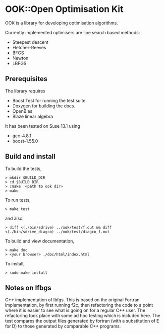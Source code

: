 OOK::Open Optimisation Kit
==========================

OOK is a library for developing optimisation algorithms.

Currently implemented optimisers are line search based methods:

- Steepest descent
- Fletcher-Reeves
- BFGS
- Newton
- LBFGS

Prerequisites
-------------

The library requires

- Boost.Test for running the test suite.
- Doxygen for building the docs.
- OpenBlas
- Blaze linear algebra

It has been tested on Suse 13.1 using

- gcc-4.8.1
- boost-1.55.0

Build and install
-----------------

To build the tests,

    > mkdir $BUILD_DIR
    > cd $BUILD_DIR
    > cmake  <path to ook dir>
    > make

To run tests,

    > make test

and also,

    > diff <(./bin/sdrive) ../ook/test/f.out && diff <(./bin/sdrive_diagco) ../ook/test/diagco_f.out

To build and view documentation,

    > make doc
    > <your browser> ./doc/html/index.html

To install,

    > sudo make install



Notes on lfbgs
---------------
C++ implementation of lbfgs. This is based on the original Fortran implementation, by first running f2c, then refactoring the code to a point where it is easier to see what is going on for a regular C++ user. The refactoring took place with some ad hoc testing which is included here. The test compares the output files generated by fortran (with a substitution of E for D) to those generated by comparable C++ programs.

